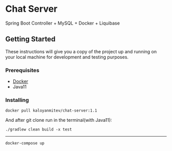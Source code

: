 # Chat Server

Spring Boot Controller + MySQL + Docker + Liquibase

## Getting Started

These instructions will give you a copy of the project up and running on
your local machine for development and testing purposes.

### Prerequisites

- [Docker](https://www.docker.com/get-started)
- Java11

### Installing

    docker pull kaloyanmitev/chat-server:1.1

And after git clone run in the terminal(with Java11):
    
    ./gradlew clean build -x test

---

    docker-compose up
